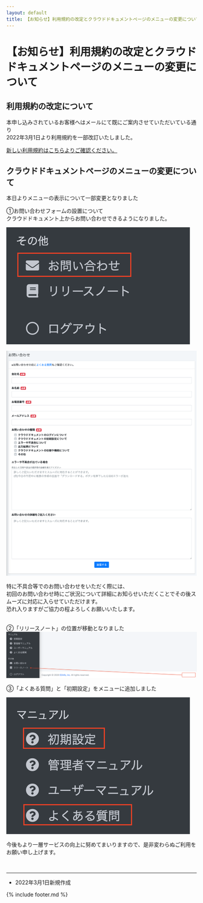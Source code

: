 ```yaml
---
layout: default
title: 【お知らせ】利用規約の改定とクラウドドキュメントページのメニューの変更について
---
```


# 【お知らせ】利用規約の改定とクラウドドキュメントページのメニューの変更について

## 利用規約の改定について

本申し込みされているお客様へはメールにて既にご案内させていただいている通り<br>
2022年3月1日より利用規約を一部改訂いたしました。<br>

[新しい利用規約はこちらよりご確認ください。](https://e2info.github.io/cloudreport-docs/terms)


## クラウドドキュメントページのメニューの変更について

本日よりメニューの表示について一部変更となりました<br>

①お問い合わせフォームの設置について<br>
クラウドドキュメント上からお問い合わせできるようになりました。<br>

![メニュー　問い合わせ](images/20220301/0301_1.png)

![問い合わせ画面](images/20220301/0301_2.png)

特に不具合等でのお問い合わせをいただく際には、<br>
初回のお問い合わせ時にご状況について詳細にお知らせいただくことでその後スムーズに対応に入らせていただけます。<br>
恐れ入りますがご協力の程よろしくお願いいたします。<br><br>

②「リリースノート」の位置が移動となりました<br>
![リリースノート移動](images/20220301/0301_3.png)

③「よくある質問」と「初期設定」をメニューに追加しました

![メニュー　よくある質問](images/20220301/0301_4.png)



今後もより一層サービスの向上に努めてまいりますので、是非変わらぬご利用をお願い申し上げます。<br>


<br>


-----
* 2022年3月1日新規作成

{% include footer.md %}

